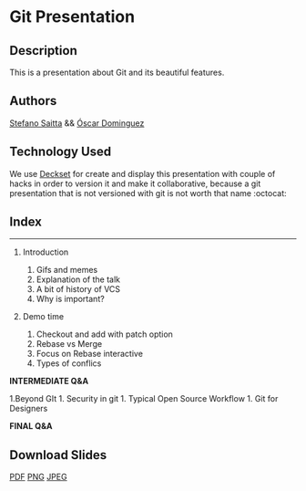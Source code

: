 # Git Presentation

## Description

This is a presentation about Git and its beautiful features.

## Authors

[Stefano Saitta](https://github.com/stefanosaittamrf) && [Óscar Dominguez](https://github.com/dominguezcelada)

## Technology Used

We use [Deckset](https://www.decksetapp.com/) for create and display this presentation with couple of hacks in order to version it and make it collaborative, because a git presentation that is not versioned with git is not worth that name :octocat:

## Index

---
1. Introduction
	1. Gifs and memes
	1. Explanation of the talk
	1. A bit of history of VCS
	1. Why is important?

1. Demo time
	1. Checkout and add with patch option
	1. Rebase vs Merge
	1. Focus on Rebase interactive
	1. Types of conflics

**INTERMEDIATE Q&A**

1.Beyond GIt
	1. Security in git
	1. Typical Open Source Workflow
	1. Git for Designers


**FINAL Q&A**

## Download Slides

[PDF]()
[PNG]()
[JPEG]()
